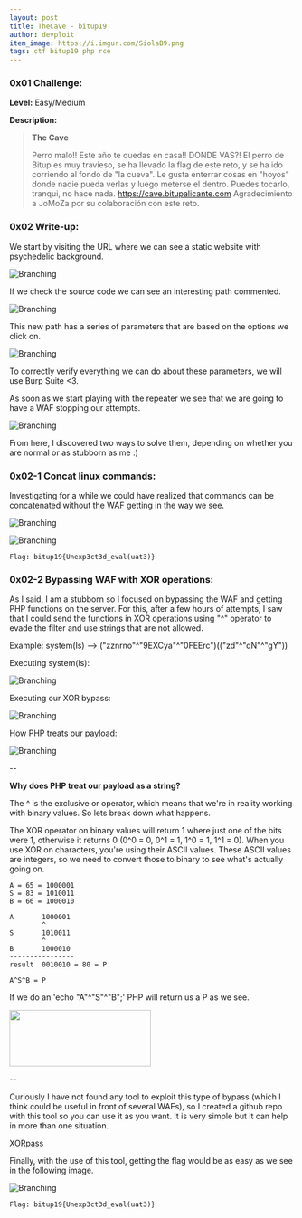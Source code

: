 ```yaml
---
layout: post
title: TheCave - bitup19
author: devploit
item_image: https://i.imgur.com/SiolaB9.png
tags: ctf bitup19 php rce
---
```


### 0x01 Challenge:

**Level:** Easy/Medium

**Description:**

>**The Cave**
>
>Perro malo!! Este año te quedas en casa!! DONDE VAS?! El perro de Bitup es muy travieso, se ha llevado la flag de este reto, y se ha ido corriendo al fondo de "la cueva". Le gusta enterrar cosas en "hoyos" donde nadie pueda verlas y luego meterse el dentro.
>Puedes tocarlo, tranqui, no hace nada. https://cave.bitupalicante.com
>Agradecimiento a JoMoZa por su colaboración con este reto.

### 0x02 Write-up:

We start by visiting the URL where we can see a static website with psychedelic background.

![Branching](https://i.imgur.com/SiolaB9.png)

If we check the source code we can see an interesting path commented.

![Branching](https://i.imgur.com/A97mhOt.png)

This new path has a series of parameters that are based on the options we click on.

![Branching](https://i.imgur.com/Dw0KkRM.png)

To correctly verify everything we can do about these parameters, we will use Burp Suite <3.

As soon as we start playing with the repeater we see that we are going to have a WAF stopping our attempts.

![Branching](https://i.imgur.com/rHQiaX6.png)

From here, I discovered two ways to solve them, depending on whether you are normal or as stubborn as me :)

### 0x02-1 Concat linux commands:

Investigating for a while we could have realized that commands can be concatenated without the WAF getting in the way we see.

![Branching](https://i.imgur.com/Qh4koKr.png)

![Branching](https://i.imgur.com/BaOJ2tL.png)

`Flag: bitup19{Unexp3ct3d_eval(uat3)}`


### 0x02-2 Bypassing WAF with XOR operations:

As I said, I am a stubborn so I focused on bypassing the WAF and getting PHP functions on the server. For this, after a few hours of attempts, I saw that I could send the functions in XOR operations using "^" operator to evade the filter and use strings that are not allowed.

Example: system(ls) --> ("zznrno"^"9EXCya"^"0FEErc")(("zd"^"qN"^"gY"))

Executing system(ls):

![Branching](https://i.imgur.com/zlzQxiS.png)

Executing our XOR bypass:

![Branching](https://i.imgur.com/H8BXZV8.png)

How PHP treats our payload:

![Branching](https://i.imgur.com/7KeH5Td.png)

--

**Why does PHP treat our payload as a string?**

The ^ is the exclusive or operator, which means that we're in reality working with binary values. So lets break down what happens.

The XOR operator on binary values will return 1 where just one of the bits were 1, otherwise it returns 0 (0^0 = 0, 0^1 = 1, 1^0 = 1, 1^1 = 0). When you use XOR on characters, you're using their ASCII values. These ASCII values are integers, so we need to convert those to binary to see what's actually going on.

```
A = 65 = 1000001
S = 83 = 1010011
B = 66 = 1000010

A       1000001
        ^
S       1010011
        ^
B       1000010
----------------
result  0010010 = 80 = P

A^S^B = P
```

If we do an 'echo "A"^"S"^"B";' PHP will return us a P as we see.

<img src="https://i.imgur.com/7IAD6ZY.png" width="250" height="100">

--

Curiously I have not found any tool to exploit this type of bypass (which I think could be useful in front of several WAFs), so I created a github repo with this tool so you can use it as you want. It is very simple but it can help in more than one situation.

[XORpass](https://github.com/devploit/XORpass)

Finally, with the use of this tool, getting the flag would be as easy as we see in the following image.

![Branching](https://i.imgur.com/XDZkcgm.png)

`Flag: bitup19{Unexp3ct3d_eval(uat3)}`



